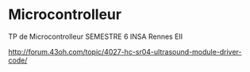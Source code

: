 # Microcontrolleur
TP de Microcontrolleur SEMESTRE 6 INSA Rennes EII

http://forum.43oh.com/topic/4027-hc-sr04-ultrasound-module-driver-code/
